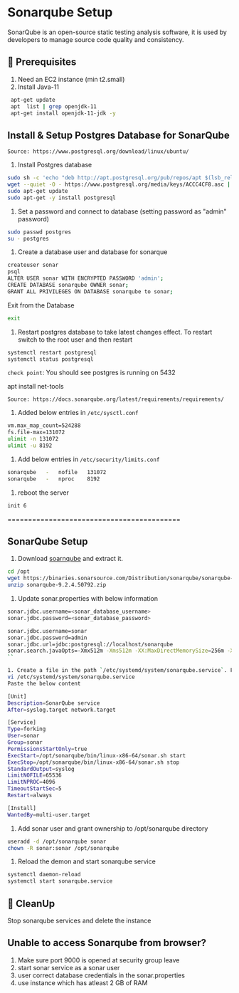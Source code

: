 
# Sonarqube Setup

SonarQube is an open-source static testing analysis software, it is used by developers to manage source code quality and consistency.
## 🧰 Prerequisites
1. Need an EC2 instance (min t2.small)
2. Install Java-11
  ```sh 
   apt-get update   
   apt  list | grep openjdk-11  
   apt-get install openjdk-11-jdk -y   
   ```

## Install & Setup Postgres Database for SonarQube
`Source: https://www.postgresql.org/download/linux/ubuntu/`  
1. Install Postgres database   
  ```sh 
  sudo sh -c 'echo "deb http://apt.postgresql.org/pub/repos/apt $(lsb_release -cs)-pgdg main" > /etc/apt/sources.list.d/pgdg.list'  
  wget --quiet -O - https://www.postgresql.org/media/keys/ACCC4CF8.asc | sudo apt-key add -
  sudo apt-get update
  sudo apt-get -y install postgresql
  ```

1. Set a password and connect to database (setting password as "admin" password)
  ```sh 
  sudo passwd postgres
  su - postgres
  ```

1. Create a database user and database for sonarque 
  ```sh 
  createuser sonar
  psql
  ALTER USER sonar WITH ENCRYPTED PASSWORD 'admin';
  CREATE DATABASE sonarqube OWNER sonar;
  GRANT ALL PRIVILEGES ON DATABASE sonarqube to sonar;
  ``` 
  Exit from the Database
  ```sh
  exit
  ```

1. Restart postgres database to take latest changes effect. To restart switch to the root user and then restart
  ```sh 
  systemctl restart postgresql 
  systemctl status postgresql
  ```
`check point`: You should see postgres is running on 5432



apt install net-tools

`Source: https://docs.sonarqube.org/latest/requirements/requirements/`

1. Added below entries in `/etc/sysctl.conf`
  ```sh 
  vm.max_map_count=524288
  fs.file-max=131072
  ulimit -n 131072
  ulimit -u 8192
  ```
1. Add below entries in `/etc/security/limits.conf`
  ```sh 
  sonarqube   -   nofile   131072
  sonarqube   -   nproc    8192
  ```

1. reboot the server 
  ```sh 
  init 6
  ```
  ==========================================

 ## SonarQube Setup

1. Download [soarnqube](https://www.sonarqube.org/downloads/) and extract it.   
  ```sh 
  cd /opt
  wget https://binaries.sonarsource.com/Distribution/sonarqube/sonarqube-9.2.4.50792.zip
  unzip sonarqube-9.2.4.50792.zip
  ```

1. Update sonar.properties with below information 
  ```sh
  sonar.jdbc.username=<sonar_database_username>
  sonar.jdbc.password=<sonar_database_password>

  sonar.jdbc.username=sonar
  sonar.jdbc.password=admin
  sonar.jdbc.url=jdbc:postgresql://localhost/sonarqube
  sonar.search.javaOpts=-Xmx512m -Xms512m -XX:MaxDirectMemorySize=256m -XX:+HeapDumpOnOutOfMemoryError
  ``

1. Create a file in the path `/etc/systemd/system/sonarqube.service`. File starting as a sonarqube service at the boot time 
  vi /etc/systemd/system/sonarqube.service
  Paste the below content
  
  [Unit]
  Description=SonarQube service
  After=syslog.target network.target

  [Service]
  Type=forking
  User=sonar
  Group=sonar
  PermissionsStartOnly=true
  ExecStart=/opt/sonarqube/bin/linux-x86-64/sonar.sh start 
  ExecStop=/opt/sonarqube/bin/linux-x86-64/sonar.sh stop
  StandardOutput=syslog
  LimitNOFILE=65536
  LimitNPROC=4096
  TimeoutStartSec=5
  Restart=always

  [Install]
  WantedBy=multi-user.target
  ```

1. Add sonar user and grant ownership to /opt/sonarqube directory 
  ```sh 
  useradd -d /opt/sonarqube sonar
  chown -R sonar:sonar /opt/sonarqube
  ```

1. Reload the demon and start sonarqube service 
  ```sh 
  systemctl daemon-reload 
  systemctl start sonarqube.service 
  ```


## 🧹 CleanUp  

   Stop sonarqube services and delete the instance

 ## Unable to access Sonarqube from browser? 

 1. Make sure port 9000 is opened at security group leave
 2. start sonar service as a sonar user 
 3. user correct database credentials in the sonar.properties
 4. use instance which has atleast 2 GB of RAM
